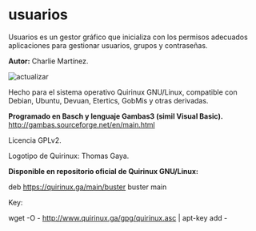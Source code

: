 # usuarios
Usuarios es un gestor gráfico que inicializa con los permisos adecuados aplicaciones para gestionar usuarios, grupos y contraseñas.

**Autor:** Charlie Martínez.

![actualizar](https://quirinux.ga/img/usuarios.png)

Hecho para el sistema operativo Quirinux GNU/Linux, compatible con Debian, Ubuntu, Devuan, Etertics, GobMis y otras derivadas.

**Programado en Basch y lenguaje Gambas3 (simil Visual Basic).**
http://gambas.sourceforge.net/en/main.html

Licencia GPLv2.

Logotipo de Quirinux: Thomas Gaya. 

**Disponible en repositorio oficial de Quirinux GNU/Linux:**

deb https://quirinux.ga/main/buster buster main

Key:

wget -O - http://www.quirinux.ga/gpg/quirinux.asc | apt-key add -
